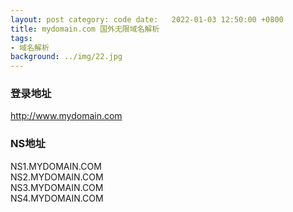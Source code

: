 ```yaml
---
layout: post category: code date:   2022-01-03 12:50:00 +0800
title: mydomain.com 国外无限域名解析
tags:
- 域名解析
background: ../img/22.jpg
---
```




### 登录地址<br>
http://www.mydomain.com

### NS地址<br>
NS1.MYDOMAIN.COM<br>
NS2.MYDOMAIN.COM<br>
NS3.MYDOMAIN.COM<br>
NS4.MYDOMAIN.COM<br>